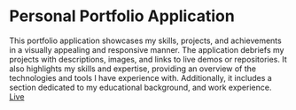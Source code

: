 # Personal Portfolio Application
This portfolio application showcases my skills, projects, and achievements in a visually appealing and responsive manner.
The application debriefs my projects with descriptions, images, and links to live demos or repositories. It also highlights my skills and expertise, providing an overview of the technologies and tools I have experience with. Additionally, it includes a section dedicated to my educational background, and work experience.
[Live](http://mericmert.github.io)
